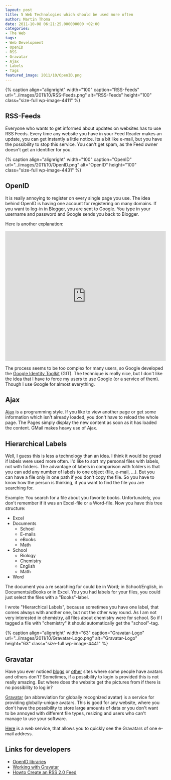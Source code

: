 ```yaml
---
layout: post
title: 5 Web Technologies which should be used more often
author: Martin Thoma
date: 2011-10-08 06:21:25.000000000 +02:00
categories:
- The Web
tags:
- Web Development
- OpenID
- RSS
- Gravatar
- Ajax
- Labels
- Tags
featured_image: 2011/10/OpenID.png
---
```

{% caption align="alignright" width="100" caption="RSS-Feeds" url="../images/2011/10/RSS-Feeds.png" alt="RSS-Feeds"  height="100" class="size-full wp-image-4411" %}


## RSS-Feeds
Everyone who wants to get informed about updates on websites has to use RSS Feeds. Every time any website you have in your Feed Reader makes an update, you can get instantly a little notice. Its a bit like e-mail, but you have the possibility to stop this service. You can't get spam, as the Feed owner doesn't get an identifier for you.

{% caption align="alignright" width="100" caption="OpenID" url="../images/2011/10/OpenID.png" alt="OpenID"  height="100" class="size-full wp-image-4431" %}


## OpenID
It is really annoying to register on every single page you use. The idea behind OpenID is having one account for registering on many domains. If you want to log-in in Blogger, you are sent to Google. You type in your username and password and Google sends you back to Blogger.

Here is another explanation:
<iframe title="YouTube video player" class="youtube-player" type="text/html" width="512" height="414" src="http://www.youtube.com/embed/xcmY8Pk-qEk" frameborder="0" allowFullScreen></iframe>

The process seems to be too complex for many users, so Google developed the <a href="http://code.google.com/intl/de-DE/apis/identitytoolkit/index.html">Google Identity Toolkit</a> (GIT). The technique is really nice, but I don't like the idea that I have to force my users to use Google (or a service of them). Though I use Google for almost everything.


## Ajax
<a href="http://en.wikipedia.org/wiki/Ajax_(programming)" rel="nofollow">Ajax</a> is a programming style. If you like to view another page or get some information which isn't already loaded, you don't have to reload the whole page. The Pages simply display the new content as soon as it has loaded the content. GMail makes heavy use of Ajax.

<h2>Hierarchical Labels</h2>
Well, I guess this is less a technology than an idea. I think it would be gread if labels were used more often. I'd like to sort my personal files with labels, not with folders. The advantage of labels in comparison with folders is that you can add any number of labels to one object (file, e-mail, ...). But you can have a file only in one path if you don't copy the file. So you have to know how the person is thinking, if you want to find the file you are searching for.

Example: You search for a file about you favorite books. Unfortunately, you don't remember if it was an Excel-file or a Word-file. Now you have this tree structure:

<ul>
<li>Excel</li>
<li>Documents
<ul>
<li>School</li>
<li>E-mails</li>
<li>eBooks</li>
<li>Math</li>
</ul>
</li>
<li>School
<ul>
<li>Biology</li>
<li>Chemistry</li>
<li>English</li>
<li>Math</li>
</ul>
</li>
<li>Word</li>
</ul>

The document you a re searching for could be in Word; in School/English, in Documents/eBooks or in Excel. You you had labels for your files, you could just select the files with a "Books"-label.

I wrote "Hierarchical Labels", because sometimes you have one label, that comes always with another one, but not the other way round. As I am not very interested in chemistry, all files about chemistry were for school. So if I tagged a file with "chemistry" it should automatically get the "school"-tag.

{% caption align="alignright" width="63" caption="Gravatar-Logo" url="../images/2011/10/Gravatar-Logo.png" alt="Gravatar-Logo"  height="63" class="size-full wp-image-4441" %}
<h2>Gravatar</h2>
Have you ever noticed <a href="http://www.sembeo.com/ninja/comment-page-2/" rel="nofollow">blogs</a> or <a href="http://stackoverflow.com/questions/4880891/javascript-settimeout-and-changes-to-system-time-cause-problems" rel="nofollow">other</a> sites where some people have avatars and others don't? Sometimes, if a possibility to login is provided this is not really amazing. But where does the website get the pictures from if there is no possibility to log in?

<a href="http://en.wikipedia.org/wiki/Gravatar" rel="nofollow">Gravatar</a> (an abbreviation for globally recognized avatar) is a service for providing globally-unique avatars. This is good for any website, where you don't have the possibility to store large amounts of data or you don't want to be annoyed with different file types, resizing and users who can't manage to use your software.

<a href="http://lea.verou.me/demos/gravatar.php?email=info%40martin-thoma.de">Here</a> is a web service, that allows you to quickly see the Gravatars of one e-mail address.

<h2>
Links for developers</h2>
<ul>
<li><a href="http://openid.net/developers/libraries/" rel="nofollow">OpenID libraries</a></li>
<li><a href="http://de.gravatar.com/site/implement/hash/" rel="nofollow">Working with Gravatar</a></li>
<li><a href="http://www.petefreitag.com/item/465.cfm" rel="nofollow">Howto Create an RSS 2.0 Feed</a></li>
</ul>
